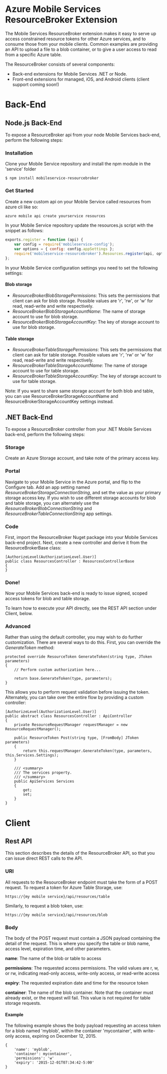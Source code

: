 Azure Mobile Services ResourceBroker Extension
====================================

The Mobile Services ResourceBroker extension makes it easy to serve up access constrained resource tokens for other Azure services, and to consume those from your mobile clients. Common examples are providing an API to upload a file to a blob container, or to give a user access to read from a specific Azure table.

The ResourceBroker consists of several components:

* Back-end extensions for Mobile Services .NET or Node.
* Front-end extensions for managed, iOS, and Android clients (client support coming soon!)

# Back-End #
## Node.js Back-End ##
To expose a ResourceBroker api from your node Mobile Services back-end, perform the following steps:

### Installation ###
Clone your Mobile Service repository and install the npm module in the 'service' folder

    $ npm install mobileservice-resourcebroker
    
### Get Started ###

Create a new custom api on your Mobile Service called resources from azure cli like so:
```js
azure mobile api create yourservice resources
```
In your Mobile Service repository update the resources.js script with the snippet as follows:
```js
exports.register = function (api) {
	var config = require('mobileservice-config');
	var options = { config: config.appSettings };
    require('mobileservice-resourcebroker').Resources.register(api, options);
};
```
In your Mobile Service configuration settings you need to set the following settings:

#### Blob storage ####
* _ResourceBrokerBlobStoragePermissions_: This sets the permissions that client can ask for blob storage. Possible values are 'r', 'rw', or 'w' for read, read-write and write respectively.
* _ResourceBrokerBlobStorageAccountName_: The name of storage account to use for blob storage.
* _ResourceBrokerBlobStorageAccountKey_: The key of storage account to use for blob storage.

#### Table storage ####
* _ResourceBrokerTableStoragePermissions_: This sets the permissions that client can ask for table storage. Possible values are 'r', 'rw' or 'w' for read, read-write and write respectively.
* _ResourceBrokerTableStorageAccountName_: The name of storage account to use for table storage.
* _ResourceBrokerTableStorageAccountKey_: The key of storage account to use for table storage.

Note: If you want to share same storage account for both blob and table, you can use ResourceBrokerStorageAccountName and ResourceBrokerStorageAccountKey settings instead.

## .NET Back-End ##
To expose a ResourceBroker controller from your .NET Mobile Services back-end, perform the following steps:

### Storage ###

Create an Azure Storage account, and take note of the primary access key.

### Portal ###

Navigate to your Mobile Service in the Azure portal, and flip to the Configure tab. Add an app setting named *ResourceBrokerStorageConnectionString*, and set the value as your primary storage access key. If you wish to use different storage accounts for blob and table storage, you can alternately use the *ResourceBrokerBlobConnectionString* and *ResourceBrokerTableConnectionString* app settings.

### Code ###

First, import the ResourceBroker Nuget package into your Mobile Services back-end project. Next, create a new controller and derive it from the ResourceBrokerBase class:
    
    [AuthorizeLevel(AuthorizationLevel.User)]
    public class ResourcesController : ResourcesControllerBase
    {
    }

### Done! ###

Now your Mobile Services back-end is ready to issue signed, scoped access tokens for blob and table storage. 

To learn how to execute your API directly, see the REST API section under Client, below.

### Advanced ###

Rather than using the default controller, you may wish to do further customization. There are several ways to do this. First, you can override the *GenerateToken* method:

    protected override ResourceToken GenerateToken(string type, JToken parameters)
    {
        // Perform custom authorization here...

        return base.GenerateToken(type, parameters);
    }
  
This allows you to perform request validation before issuing the token. Alternately, you can take over the entire flow by providing a custom controller:

    [AuthorizeLevel(AuthorizationLevel.User)]
    public abstract class ResourcesController : ApiController
    {
        private ResourceRequestManager requestManager = new ResourceRequestManager();

        public ResourceToken Post(string type, [FromBody] JToken parameters)
        {
            return this.requestManager.GenerateToken(type, parameters, this.Services.Settings);
        }

        /// <summary>
        /// The services property.
        /// </summary>
        public ApiServices Services
        {
            get;
            set;
        }
    }


# Client #

## Rest API ##

This section describes the details of the ResourceBroker API, so that you can issue direct REST calls to the API.

### URI ###

All requests to the ResourceBroker endpoint must take the form of a POST request. To request a token for Azure Table Storage, use:

    https://{my mobile service}/api/resources/table

Similarly, to request a blob token, use:

    https://{my mobile service}/api/resources/blob

### Body ###

The body of the POST request must contain a JSON payload containing the detail of the request. This is where you specify the table or blob name, access level, expiration time, and other parameters.

**name**: The name of the blob or table to access

**permissions**: The requested access permissions. The valid values are r, w, or rw, indicating read-only access, write-only access, or read-write access

**expiry**: The requested expiration date and time for the resource token

**container**: The name of the blob container. Note that the container must already exist, or the request will fail. This value is not required for table storage requests.

#### Example ####

The following example shows the body payload requesting an access token for a blob named 'myblob', within the container 'mycontainer', with write-only access, expiring on December 12, 2015.

    {
	    'name': 'myblob',
	    'container': mycontainer',
	    'permissions': 'w'
        'expiry': '2015-12-01T07:34:42-5:00'
	}
